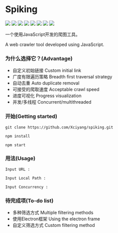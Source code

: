 # Spiking

![](https://img.shields.io/github/issues/Xciyang/spiking)
![](https://img.shields.io/github/forks/Xciyang/spiking)
![](https://img.shields.io/github/stars/Xciyang/spiking)
![](https://img.shields.io/github/license/Xciyang/spiking)
![](https://img.shields.io/github/languages/top/Xciyang/spiking)
![](https://img.shields.io/github/last-commit/Xciyang/spiking)
![](https://img.shields.io/github/languages/code-size/Xciyang/spiking)
![](https://img.shields.io/github/repo-size/Xciyang/spiking)

一个使用JavaScript开发的爬图工具。

A web crawler tool developed using JavaScript.

### 为什么选择它？(Advantage)

- 自定义初始链接 Custom initial link
- 广度有限遍历策略 Breadth first traversal strategy
- 自动去重 Auto duplicate removal
- 可接受的爬取速度 Acceptable crawl speed
- 进度可视化 Progress visualization
- 并发/多线程 Concurrent/multithreaded

### 开始(Getting started)

```
git clone https://github.com/Xciyang/spiking.git

npm install

npm start
```

### 用法(Usage)

```
Input URL : 

Input Local Path :

Input Concurrency :
```

### 待完成项(To-do list)

- 多种筛选方式 Multiple filtering methods
- 使用Electron框架 Using the electron frame
- 自定义筛选方式 Custom filtering method